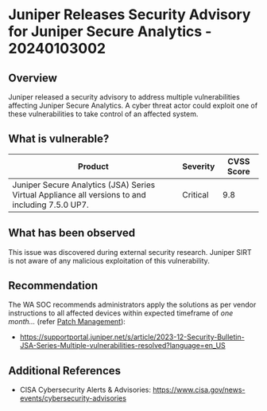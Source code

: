 # Juniper Releases Security Advisory for Juniper Secure Analytics - 20240103002

## Overview

Juniper released a security advisory to address multiple vulnerabilities affecting Juniper Secure Analytics. A cyber threat actor could exploit one of these vulnerabilities to take control of an affected system.


## What is vulnerable?

| Product | Severity | CVSS Score |
| --- | --- | --- |
| Juniper Secure Analytics (JSA) Series Virtual Appliance all versions to and including 7.5.0 UP7. | Critical | 9.8 |


## What has been observed

This issue was discovered during external security research. Juniper SIRT is not aware of any malicious exploitation of this vulnerability.

## Recommendation

The WA SOC recommends administrators apply the solutions as per vendor instructions to all affected devices within expected timeframe of *one month...* (refer [Patch Management](../guidelines/patch-management.md)):

- <https://supportportal.juniper.net/s/article/2023-12-Security-Bulletin-JSA-Series-Multiple-vulnerabilities-resolved?language=en_US>

## Additional References

- CISA Cybersecurity Alerts & Advisories: <https://www.cisa.gov/news-events/cybersecurity-advisories>